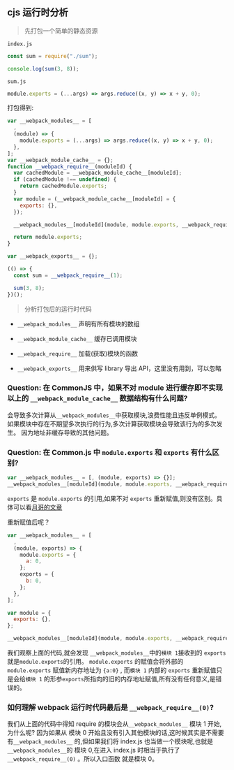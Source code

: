 ## cjs 运行时分析

> 先打包一个简单的静态资源

`index.js`

```js
const sum = require("./sum");

console.log(sum(3, 8));
```

`sum.js`

```js
module.exports = (...args) => args.reduce((x, y) => x + y, 0);
```

打包得到:

```js
var __webpack_modules__ = [
  ,
  (module) => {
    module.exports = (...args) => args.reduce((x, y) => x + y, 0);
  },
];
var __webpack_module_cache__ = {};
function __webpack_require__(moduleId) {
  var cachedModule = __webpack_module_cache__[moduleId];
  if (cachedModule !== undefined) {
    return cachedModule.exports;
  }
  var module = (__webpack_module_cache__[moduleId] = {
    exports: {},
  });

  __webpack_modules__[moduleId](module, module.exports, __webpack_require__);

  return module.exports;
}

var __webpack_exports__ = {};

(() => {
  const sum = __webpack_require__(1);

  sum(3, 8);
})();
```

> 分析打包后的运行时代码

- `__webpack_modules__` 声明有所有模块的数组

- `__webpack_module_cache__` 缓存已调用模块

- `__webpack_require__` 加载(获取)模块的函数

- `__webpack_exports__` 用来供写 library 导出 API，这里没有用到，可以忽略

### Question: 在 CommonJS 中，如果不对 module 进行缓存即不实现以上的 `__webpack_module_cache__` 数据结构有什么问题?

会导致多次计算从`__webpack_modules__`中获取模块,浪费性能且违反单例模式。
如果模块中存在不期望多次执行的行为,多次计算获取模块会导致该行为的多次发生。
因为地址非缓存导致的其他问题。

### Question: 在 Common.js 中 `module.exports` 和 `exports` 有什么区别?

```js
var __webpack_modules__ = [, (module, exports) => {}];
__webpack_modules__[moduleId](module, module.exports, __webpack_require__);
```

`exports` 是 `module.exports` 的引用,如果不对 `exports` 重新赋值,则没有区别。具体可以看[月哥的文章](https://github.com/shfshanyue/Daily-Question/issues/351)

重新赋值后呢？

```js
var __webpack_modules__ = [
  ,
  (module, exports) => {
    module.exports = {
      a: 0,
    };
    exports = {
      b: 0,
    };
  },
];

var module = {
  exports: {},
};

__webpack_modules__[moduleId](module, module.exports, __webpack_require__);
```

我们观察上面的代码,就会发现 `__webpack_modules__`中的`模块 1`接收到的 `exports` 就是`module.exports`的引用。
`module.exports` 的赋值会将外部的 `module.exports` 赋值新内存地址为 `{a:0}` , 而`模块 1` 内部的 `exports` 重新赋值只是会给`模块 1` 的形参`exports`所指向的旧的内存地址赋值,所有没有任何意义,是错误的。

### 如何理解 webpack 运行时代码最后是 `__webpack_require__(0)`?

我们从上面的代码中得知 require 的模块会从`__webpack_modules__` 模块 1 开始,为什么呢? 因为如果从 模块 0 开始且没有引入其他模块的话,这时候其实是不需要有`__webpack_modules__` 的,但如果我们将 index.js 也当做一个模块呢,也就是`__webpack_modules__`的 模块 0,在进入 index.js 时相当于执行了`__webpack_require__(0)` 。所以入口函数 就是模块 0。
